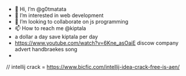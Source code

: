 - 👋 Hi, I’m @g0tmatata
- 👀 I’m interested in web development
- 💞️ I’m looking to collaborate on js programming
- 📫 How to reach me @kiptala
- a dollar a day save kiptala per day
- https://www.youtube.com/watch?v=6Kne_asOaiE discow company advert handbraekes song
- 




//
intellij crack = https://www.bicfic.com/intellij-idea-crack-free-is-aen/
<!---
keeptala/keeptala is a ✨ special ✨ repository because its `README.md` (this file) appears on your GitHub profile.
You can click the Preview link to take a look at your changes.
--->
